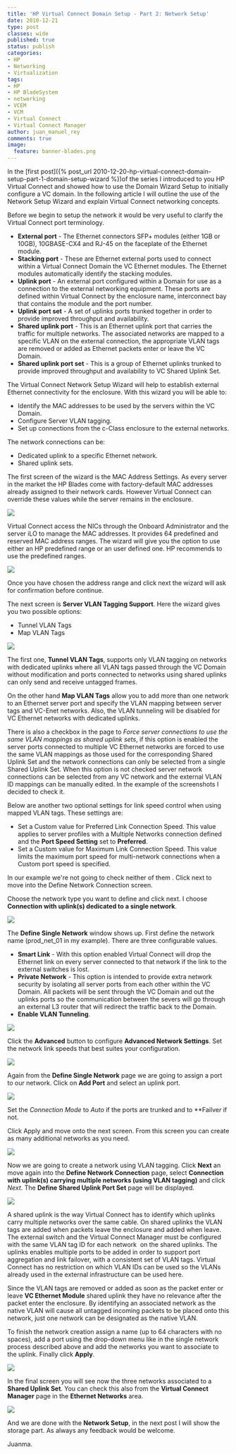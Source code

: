 ```yaml
---
title: 'HP Virtual Connect Domain Setup - Part 2: Network Setup'
date: 2010-12-21
type: post
classes: wide
published: true
status: publish
categories:
- HP
- Networking
- Virtualization
tags:
- HP
- HP BladeSystem
- networking
- VCEM
- VCM
- Virtual Connect
- Virtual Connect Manager
author: juan_manuel_rey
comments: true
image:
  feature: banner-blades.png
---
```


In the [first post]({% post_url 2010-12-20-hp-virtual-connect-domain-setup-part-1-domain-setup-wizard %})of the series I introduced to you HP Virtual Connect and showed how to use the Domain Wizard Setup to initially configure a VC domain. In the following article I will outline the use of the Network Setup Wizard and explain Virtual Connect networking concepts.

Before we begin to setup the network it would be very useful to clarify the Virtual Connect port terminology.

-   **External port** - The Ethernet connectors SFP+ modules (either 1GB or 10GB), 10GBASE-CX4 and RJ-45 on the faceplate of the Ethernet module.
-   **Stacking port** - These are Ethernet external ports used to connect within a Virtual Connect Domain the VC Ethernet modules. The Ethernet modules automatically identify the stacking modules.
-   **Uplink port** - An external port configured within a Domain for use as a connection to the external networking equipment. These ports are defined within Virtual Connect by the enclosure name, interconnect bay that contains the module and the port number.
-   **Uplink port set** - A set of uplinks ports trunked together in order to provide improved throughput and availability.
-   **Shared uplink port** - This is an Ethernet uplink port that carries the traffic for multiple networks. The associated networks are mapped to a specific VLAN on the external connection, the appropriate VLAN tags are removed or added as Ethernet packets enter or leave the VC Domain.
-   **Shared uplink port set** - This is a group of Ethernet uplinks trunked to provide improved throughput and availability to VC Shared Uplink Set.

The Virtual Connect Network Setup Wizard will help to establish external Ethernet connectivity for the enclosure. With this wizard you will be able to:

-   Identify the MAC addresses to be used by the servers within the VC Domain.
-   Configure Server VLAN tagging.
-   Set up connections from the c-Class enclosure to the external networks.

The network connections can be:

-   Dedicated uplink to a specific Ethernet network.
-   Shared uplink sets.

The first screen of the wizard is the MAC Address Settings. As every server in the market the HP Blades come with factory-default MAC addresses already assigned to their network cards. However Virtual Connect can override these values while the server remains in the enclosure.

[![](/assets/images/network_wizard_1.png)]({{site.url}}/assets/images/network_wizard_1.png)

Virtual Connect access the NICs through the Onboard Administrator and the server iLO to manage the MAC addresses. It provides 64 predefined and reserved MAC address ranges. The wizard will give you the option to use either an HP predefined range or an user defined one. HP recommends to use the predefined ranges.

[![](/assets/images/network_wizard_2.png)]({{site.url}}/assets/images/network_wizard_2.png)

Once you have chosen the address range and click next the wizard will ask for confirmation before continue.

The next screen is **Server VLAN Tagging Support**. Here the wizard gives you two possible options:

-   Tunnel VLAN Tags
-   Map VLAN Tags

[![](/assets/images/network_wizard_3.png)]({{site.url}}/assets/images/network_wizard_3.png)

The first one, **Tunnel VLAN Tags**, supports only VLAN tagging on networks with dedicated uplinks where all VLAN tags passed through the VC Domain without modification and ports connected to networks using shared uplinks can only send and receive untagged frames.

On the other hand **Map VLAN Tags** allow you to add more than one network to an Ethernet server port and specify the VLAN mapping between server tags and VC-Enet networks. Also, the VLAN tunneling will be disabled for VC Ethernet networks with dedicated uplinks.

There is also a checkbox in the page to *Force server connections to use the same VLAN mappings as shared uplink sets*, if this option is enabled the server ports connected to multiple VC Ethernet networks are forced to use the same VLAN mappings as those used for the corresponding Shared Uplink Set and the network connections can only be selected from a single Shared Uplink Set. When this option is not checked server network connections can be selected from any VC network and the external VLAN ID mappings can be manually edited. In the example of the screenshots I decided to check it.

Below are another two optional settings for link speed control when using mapped VLAN tags. These settings are:

-   Set a Custom value for Preferred Link Connection Speed. This value applies to server profiles with a Multiple Networks connection defined and the **Port Speed Setting** set to **Preferred**.
-   Set a Custom value for Maximum Link Connection Speed. This value limits the maximum port speed for multi-network connections when a Custom port speed is specified.

In our example we're not going to check neither of them . Click next to move into the Define Network Connection screen.

Choose the network type you want to define and click next. I choose **Connection with uplink(s) dedicated to a single network**.

[![](/assets/images/network_wizard_4.png)]({{site.url}}/assets/images/network_wizard_4.png)

The **Define Single Network** window shows up. First define the network name (prod_net_01 in my example). There are three configurable values.

-   **Smart Link** - With this option enabled Virtual Connect will drop the Ethernet link on every server connected to that network if the link to the external switches is lost.
-   **Private Network** - This option is intended to provide extra network security by isolating all server ports from each other within the VC Domain. All packets will be sent through the VC Domain and out the uplinks ports so the communication between the severs will go through an external L3 router that will redirect the traffic back to the Domain.
-   **Enable VLAN Tunneling**.

[![](/assets/images/network_wizard_5.png)]({{site.url}}/assets/images/network_wizard_5.png)

Click the **Advanced** button to configure **Advanced Network Settings**. Set the network link speeds that best suites your configuration.

[![](/assets/images/network_wizard_6.png)]({{site.url}}/assets/images/network_wizard_6.png)

Again from the **Define Single Network** page we are going to assign a port to our network. Click on **Add Port** and select an uplink port.

[![](/assets/images/network_wizard_7.png)]({{site.url}}/assets/images/network_wizard_7.png)

Set the *Connection Mode* to *Auto* if the ports are trunked and to **Failve*r* if not.

Click Apply and move onto the next screen. From this screen you can create as many additional networks as you need.

[![](/assets/images/network_wizard_8.png)]({{site.url}}/assets/images/network_wizard_8.png)

Now we are going to create a network using VLAN tagging. Click **Next** an move again into the **Define Network Connection** page, select **Connection with uplink(s) carrying multiple networks (using VLAN tagging)** and click *Next*. The **Define Shared Uplink Port Set** page will be displayed.

[![](/assets/images/network_wizard_9.png)]({{site.url}}/assets/images/network_wizard_9.png)

A shared uplink is the way Virtual Connect has to identify which uplinks carry multiple networks over the same cable. On shared uplinks the VLAN tags are added when packets leave the enclosure and added when leave. The external switch and the Virtual Connect Manager must be configured with the same VLAN tag ID for each network  on the shared uplinks. The uplinks enables multiple ports to be added in order to support port aggregation and link failover, with a consistent set of VLAN tags. Virtual Connect has no restriction on which VLAN IDs can be used so the VLANs already used in the external infrastructure can be used here.

Since the VLAN tags are removed or added as soon as the packet enter or leave **VC Ethernet Module** shared uplink they have no relevance after the packet enter the enclosure. By identifying an associated network as the native VLAN will cause all untagged incoming packets to be placed onto this network, just one network can be designated as the native
VLAN.

To finish the network creation assign a name (up to 64 characters with no spaces), add a port using the drop-down menu like in the single network process described above and add the networks you want to associate to the uplink. Finally click **Apply**.

[![](/assets/images/network_wizard_10.png)]({{site.url}}/assets/images/network_wizard_10.png)

In the final screen you will see now the three networks associated to a **Shared Uplink Set**. You can check this also from the **Virtual Connect Manager** page in the **Ethernet Networks** area.

[![](/assets/images/network_wizard_11.png)]({{site.url}}/assets/images/network_wizard_11.png)

And we are done with the **Network Setup**, in the next post I will show the storage part. As always any feedback would be welcome.

Juanma.
